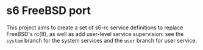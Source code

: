 # s6 FreeBSD port

This project aims to create a set of s6-rc service definitions to replace FreeBSD's rc(8), as well as add user-level service supervision: see the `system` branch for the system services and the `user` branch for user service.
